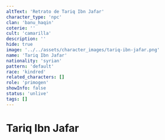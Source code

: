 ```yaml
---
altText: 'Retrato de Tariq Ibn Jafar'
character_type: 'npc'
clan: 'banu_haqin'
coterie: ''
cult: 'camarilla'
description: ''
hide: true
image: '../../assets/character_images/tariq-ibn-jafar.png'
name: 'Tariq Ibn Jafar'
nationality: 'syrian'
pattern: 'default'
race: 'kindred'
related_characters: []
role: 'primogen'
showInfo: false
status: 'unlive'
tags: []
---
```


# Tariq Ibn Jafar
